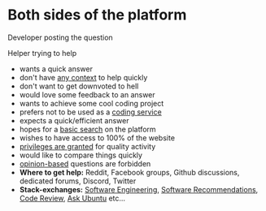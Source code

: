 # Both sides of the platform

<div class="flex justify-between w-full">
  <div class="w-1/2">
    <p class="underline">Developer posting the question</p>
  </div>

  <div class="w-1/2 ml-10">
    <p class="text-left underline">Helper trying to help</p>
  </div>

</div>

<ul class="flex flex-wrap w-full">
  <li v-click class="w-6/12">wants a quick answer</li>
  <li v-click class="w-5/12">don't have <a href="https://stackoverflow.com/q/70963415
" target="_blank">any context</a> to help quickly</li>

  <li v-click class="w-6/12">don't want to get downvoted to hell</li>
  <li v-click class="w-5/12">would love some feedback to an answer</li>

  <li v-click class="w-6/12">wants to achieve some cool coding project</li>
  <li v-click class="w-5/12">prefers not to be used as a <a href="https://stackoverflow.com/q/70999022
" target="_blank">coding service</a></li>

  <li v-click class="w-6/12">expects a quick/efficient answer</li>
  <li v-click class="w-5/12">hopes for a <a href="https://stackoverflow.com/q/71009276" target="_blank">basic search</a> on the platform</li>

  <li v-click class="w-6/12">wishes to have access to 100% of the website</li>
  <li v-click class="w-5/12"><a href="https://stackoverflow.com/help/privileges" target="_blank">privileges are granted</a> for quality activity</li>

  <li v-click class="w-6/12">would like to compare things quickly</li>
  <li v-click class="w-5/12"><a href="https://stackoverflow.com/q/70385727" target="_blank">opinion-based</a> questions are forbidden</li>

  <li class="mt-2" v-click><b class="text-orange-500 underline">Where to get help:</b> Reddit, Facebook groups, Github discussions, dedicated forums, Discord, Twitter</li>
  <li v-click><b class="text-pink-400 underline">Stack-exchanges:</b> <a href="https://softwareengineering.stackexchange.com" target="_blank">Software Engineering</a>, <a href="https://softwarerecs.stackexchange.com/" target="_blank">Software Recommendations</a>, <a href="https://codereview.stackexchange.com/" target="_blank">Code Review</a>, <a href="https://askubuntu.com/" target="_blank">Ask Ubuntu</a> etc...</li>
</ul>

<!--

quick answer/no context: question locked, still TONY 👦 is somebody really dedicated and he's giving itself 500% on a LOT of questions daily

question with consequences but no way to know what is actually hapenning without a more detailed reproduction or a github repo

also, some complaints about people being mean when they don't even know the answer, I never really saw this one tbh (people just don't answer), overall I don't feel like ego is getting in the way of helping others in the languages that I've watched. In case of a doubt, double check the tag points of the helper.

Comments are sometimes posted but they can be flagged too, if they're unkind.

---
downvotes: newcomers feel super bad when downvoted, even tho there is no real impact on it, try to improve the question to get it reopened or just skip it

helpers love to not spend 2 hours debugging something while the author just goes offline for 6 months (or forever)

---
coding service: here we have basically a "can you write that for me?" type of question.

It was indeed downvoted but it doesn't go worse than this one (one of the most downvoted of the platform for the past week) and the comments are still friendly and useful.

Not sure if some communities like JS/Vue are more welcome than Java/C++/etc...or if this was a former issue that is now solved.

Still, I never noticed some super aggressive answer. I guess those can happen but they will be deleted pretty fast anyway, thanks to the super active moderators! (and some machine learning, SO having several bots running that can help to semi-automate specific tasks)

---
quick answer: as we can see, the first line of the warning can be copy-pasted in the search bar of SO (with the nuxt tag even) to scope down the result.

The answer can also be found on Google, Brave Search and DuckDuckGo. The answer does have a lot of possible answers, links and detailed explanations.

Some answers got deleted there:
- deleted by the author itself, he probably thought that it was not really relevant
- 2 poors answers also got removed by the community to reduce the noise and provide only the best possible answers (with a minimal amount of effort)
- an answer which is not one really, but rather a "I have the same issue too" type of answer because the author could apparently not comment, available from 50 reputation tho

---
reputation: "damn, I cannot do anything on the website!"

[PRIVILEGES explanation], 100 reputation accross all stackexchanges when reached once. Safer to not grant too much privileges to newcomers too!

Cannot ban people with privileges, golden badge in a specific tag is powerful but is only for the duplication too, so yeah... 🤷‍♂️

---
opinion-based: "I want to create my own Tesla startup tomorrow, should I use Vue or React?"

those kind of questions are not allowed on SO, as it's written in the rules, so that people don't spend time arguing about things that are subjective

there are other places where people can ask for opinions, to name a few: reddit/facebook groups, github discussions, dedicated forums, discord, those may be more suited towards comparisons and pros/cons

Twitter is also a great place to ask people directly, some are super active like Kent C dodds (if you have any questions about Remix) or even [Simon Swiss](https://twitter.com/simonswiss) (Tailwind labs), that you can DM directly even if you're not friend with him

prefix the domains with chat like https://chat.vuejs.org/
-->
